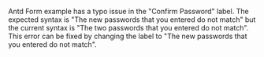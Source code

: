 Antd Form example has a typo issue in the "Confirm Password" label. The expected syntax is "The new passwords that you entered do not match" but the current syntax is "The two passwords that you entered do not match". This error can be fixed by changing the label to "The new passwords that you entered do not match".
